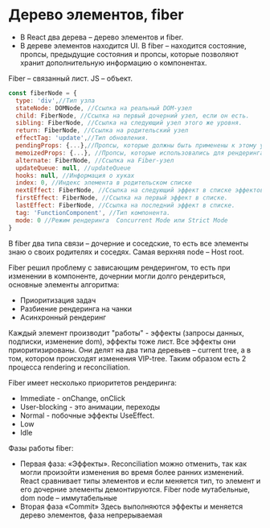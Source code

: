 # Дерево элементов, fiber

- В React два дерева – дерево элементов и fiber.
- В дереве элементов находится UI. В fiber – находится состояние, пропсы, предыдущие состояния и пропсы, которые позволяют хранит дополнительную информацию о компонентах.

Fiber – связанный лист. JS – объект.

```js
const fiberNode = {
  type: 'div',//Тип узла
  stateNode: DOMNode, //Ссылка на реальный DOM-узел
  child: FiberNode, //Ссылка на первый дочерний узел, если он есть.
  sibling: FiberNode, //Ссылка на следующий узел этого же уровня.
  return: FiberNode, //Ссылка на родительский узел
  effectTag: 'update',//Тип обновления.
  pendingProps: {...},//Пропсы, которые должны быть применены к этому узлу
  memoizedProps: {...}, //Пропсы, которые использовались для рендеринга этого компонента в прошлый раз.
  alternate: FiberNode, //Ссылка на Fiber-узел
  updateQueue: null, //updateQueue
  hooks: null, //Информация о хуках
  index: 0, //Индекс элемента в родительском списке
  nextEffect: FiberNode, //Ссылка на следующий эффект в списке эффектов.
  firstEffect: FiberNode, //Ссылка на первый эффект в списке.
  lastEffect: FiberNode, //Ссылка на последний эффект в списке.
  tag: 'FunctionComponent', //Тип компонента.
  mode: 0 //Режим рендеринга  Concurrent Mode или Strict Mode
}

```

В fiber два типа связи – дочерние и соседские, то есть все элементы знаю о своих родителях и соседях. Самая верхняя node – Host root.

Fiber решил проблему с зависающим рендерингом, то есть при изменении в компоненте, дочернии могли долго рендериться, основные элементы алгоритма:

- Приоритизация задач
- Разбиение рендеринга на чанки
- Асинхронный рендеринг

Каждый элемент производит "работы" - эффекты (запросы данных, подписки, изменение dom), эффекты тоже лист. Все эффекты они приоритизированы. Они делят на два типа деревьев – current tree, а в том, котором происходят изменения VIP-tree. Таким образом есть 2 процесса rendering и reconciliation.

Fiber имеет несколько приоритетов рендеринга:

- Immediate - onChange, onClick
- User-blocking - это анимации, переходы
- Normal - побочные эффекты UseEffect.
- Low
- Idle

Фазы работы fiber:

- Первая фаза: «Эффекты». Reconciliation можно отменить, так как могли произойти изменения во время более ранних изменений. React сравнивает типы элементов и если меняется тип, то элемент и его дочерние элементы демонтируются. Fiber node мутабельные, dom node – иммутабельные
- Вторая фаза «Commit» Здесь выполняются эффекты и меняется дерево элементов, фаза непрерываемая
